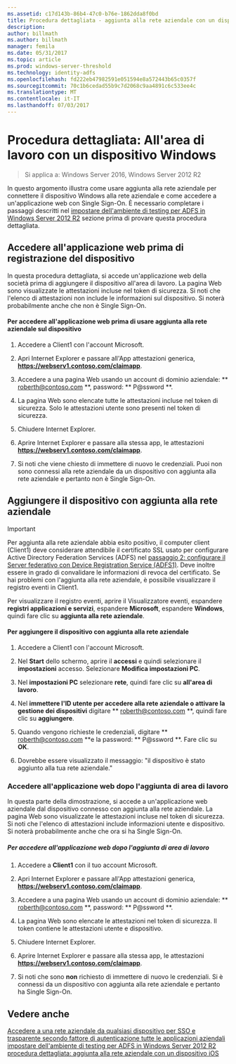 ```yaml
---
ms.assetid: c17d143b-86b4-47c0-b76e-1862dda8f0bd
title: Procedura dettagliata - aggiunta alla rete aziendale con un dispositivo Windows
description: 
author: billmath
ms.author: billmath
manager: femila
ms.date: 05/31/2017
ms.topic: article
ms.prod: windows-server-threshold
ms.technology: identity-adfs
ms.openlocfilehash: fd222eb47982591e051594e8a572443b65c0357f
ms.sourcegitcommit: 70c1b6cedad55b9c7d2068c9aa4891c6c533ee4c
ms.translationtype: MT
ms.contentlocale: it-IT
ms.lasthandoff: 07/03/2017
---
```

# <a name="walkthrough-workplace-join-with-a-windows-device"></a>Procedura dettagliata: All'area di lavoro con un dispositivo Windows

>Si applica a: Windows Server 2016, Windows Server 2012 R2

In questo argomento illustra come usare aggiunta alla rete aziendale per connettere il dispositivo Windows alla rete aziendale e come accedere a un'applicazione web con Single Sign-On. È necessario completare i passaggi descritti nel [impostare dell'ambiente di testing per ADFS in Windows Server 2012 R2](../deployment/Set-up-the-lab-environment-for-AD-FS-in-Windows-Server-2012-R2.md) sezione prima di provare questa procedura dettagliata.

## <a name="access-the-web-application-before-device-registration"></a>Accedere all'applicazione web prima di registrazione del dispositivo
In questa procedura dettagliata, si accede un'applicazione web della società prima di aggiungere il dispositivo all'area di lavoro. La pagina Web sono visualizzate le attestazioni incluse nel token di sicurezza. Si noti che l'elenco di attestazioni non include le informazioni sul dispositivo. Si noterà probabilmente anche che non è Single Sign-On.

#### <a name="to-access-the-web-application-before-you-use-workplace-join-on-your-device"></a>Per accedere all'applicazione web prima di usare aggiunta alla rete aziendale sul dispositivo

1.  Accedere a Client1 con l'account Microsoft.

2.  Apri Internet Explorer e passare all'App attestazioni generica, **https://webserv1.contoso.com/claimapp**.

3.  Accedere a una pagina Web usando un account di dominio aziendale: ** roberth@contoso.com **, password: ** P@ssword **.

4.  La pagina Web sono elencate tutte le attestazioni incluse nel token di sicurezza. Solo le attestazioni utente sono presenti nel token di sicurezza.

5.  Chiudere Internet Explorer.

6.  Aprire Internet Explorer e passare alla stessa app, le attestazioni **https://webserv1.contoso.com/claimapp**.

7.  Si noti che viene chiesto di immettere di nuovo le credenziali. Puoi non sono connessi alla rete aziendale da un dispositivo con aggiunta alla rete aziendale e pertanto non è Single Sign-On.

## <a name="join-your-device-with-workplace-join"></a>Aggiungere il dispositivo con aggiunta alla rete aziendale

> [!IMPORTANT]
> Per aggiunta alla rete aziendale abbia esito positivo, il computer client (Client1) deve considerare attendibile il certificato SSL usato per configurare Active Directory Federation Services (ADFS) nel [passaggio 2: configurare il Server federativo con Device Registration Service (ADFS1)](../deployment/Set-up-the-lab-environment-for-AD-FS-in-Windows-Server-2012-R2.md#BKMK_4). Deve inoltre essere in grado di convalidare le informazioni di revoca del certificato. Se hai problemi con l'aggiunta alla rete aziendale, è possibile visualizzare il registro eventi in Client1.
> 
> Per visualizzare il registro eventi, aprire il Visualizzatore eventi, espandere **registri applicazioni e servizi**, espandere **Microsoft**, espandere **Windows**, quindi fare clic su **aggiunta alla rete aziendale**.

#### <a name="to-join-your-device-with-workplace-join"></a>Per aggiungere il dispositivo con aggiunta alla rete aziendale

1.  Accedere a Client1 con l'account Microsoft.

2.  Nel **Start** dello schermo, aprire il **accessi** e quindi selezionare il **impostazioni** accesso. Selezionare **Modifica impostazioni PC**.

3.  Nel **impostazioni PC** selezionare **rete**, quindi fare clic su **all'area di lavoro**.

4.  Nel **immettere l'ID utente per accedere alla rete aziendale o attivare la gestione dei dispositivi** digitare ** roberth@contoso.com **, quindi fare clic su **aggiungere**.

5.  Quando vengono richieste le credenziali, digitare ** roberth@contoso.com **e la password: ** P@ssword **. Fare clic su **OK**.

6.  Dovrebbe essere visualizzato il messaggio: "il dispositivo è stato aggiunto alla tua rete aziendale."

### <a name="access-the-web-application-after-joining-the-workplace"></a>Accedere all'applicazione web dopo l'aggiunta di area di lavoro
In questa parte della dimostrazione, si accede a un'applicazione web aziendale dal dispositivo connesso con aggiunta alla rete aziendale. La pagina Web sono visualizzate le attestazioni incluse nel token di sicurezza. Si noti che l'elenco di attestazioni include informazioni utente e dispositivo. Si noterà probabilmente anche che ora si ha Single Sign-On.

##### <a name="to-access-the-web-application-after-joining-the-workplace"></a>Per accedere all'applicazione web dopo l'aggiunta di area di lavoro

1.  Accedere a **Client1** con il tuo account Microsoft.

2.  Apri Internet Explorer e passare all'App attestazioni generica, **https://webserv1.contoso.com/claimapp**.

3.  Accedere a una pagina Web usando un account di dominio aziendale: ** roberth@contoso.com **, password: ** P@ssword **.

4.  La pagina Web sono elencate le attestazioni nel token di sicurezza. Il token contiene le attestazioni utente e dispositivo.

5.  Chiudere Internet Explorer.

6.  Aprire Internet Explorer e passare alla stessa app, le attestazioni **https://webserv1.contoso.com/claimapp**.

7.  Si noti che sono **non** richiesto di immettere di nuovo le credenziali. Si è connessi da un dispositivo con aggiunta alla rete aziendale e pertanto ha Single Sign-On.

## <a name="see-also"></a>Vedere anche
[Accedere a una rete aziendale da qualsiasi dispositivo per SSO e trasparente secondo fattore di autenticazione tutte le applicazioni aziendali](Join-to-Workplace-from-Any-Device-for-SSO-and-Seamless-Second-Factor-Authentication-Across-Company-Applications.md)
[impostare dell'ambiente di testing per ADFS in Windows Server 2012 R2](../deployment/Set-up-the-lab-environment-for-AD-FS-in-Windows-Server-2012-R2.md)
[procedura dettagliata: aggiunta alla rete aziendale con un dispositivo iOS](Walkthrough--Workplace-Join-with-an-iOS-Device.md)



